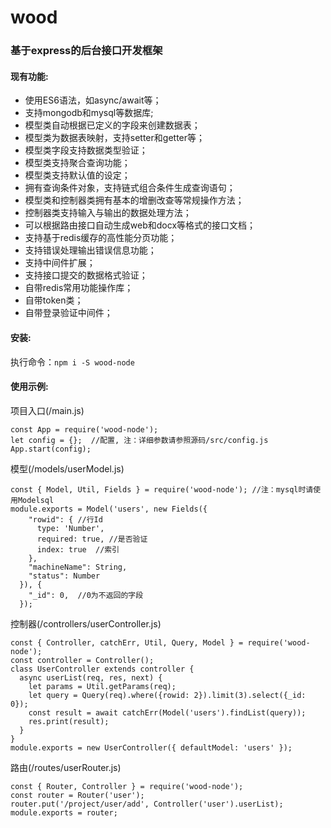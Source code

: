 # wood
### 基于express的后台接口开发框架

#### 现有功能:

- 使用ES6语法，如async/await等；
- 支持mongodb和mysql等数据库;
- 模型类自动根据已定义的字段来创建数据表；
- 模型类为数据表映射，支持setter和getter等；
- 模型类字段支持数据类型验证；
- 模型类支持聚合查询功能；
- 模型类支持默认值的设定；
- 拥有查询条件对象，支持链式组合条件生成查询语句；
- 模型类和控制器类拥有基本的增删改查等常规操作方法；
- 控制器类支持输入与输出的数据处理方法；
- 可以根据路由接口自动生成web和docx等格式的接口文档；
- 支持基于redis缓存的高性能分页功能；
- 支持错误处理输出错误信息功能；
- 支持中间件扩展；
- 支持接口提交的数据格式验证；
- 自带redis常用功能操作库；
- 自带token类；
- 自带登录验证中间件；

#### 安装:
执行命令：`npm i -S wood-node`

#### 使用示例:
项目入口(/main.js)

    const App = require('wood-node');
    let config = {};  //配置, 注：详细参数请参照源码/src/config.js
    App.start(config);

模型(/models/userModel.js)

    const { Model, Util, Fields } = require('wood-node'); //注：mysql时请使用Modelsql
    module.exports = Model('users', new Fields({
        "rowid": { //行Id
          type: 'Number',
          required: true, //是否验证
          index: true  //索引
        },
        "machineName": String,
        "status": Number
      }), {
        "_id": 0,  //0为不返回的字段
      });

控制器(/controllers/userController.js)

    const { Controller, catchErr, Util, Query, Model } = require('wood-node');
    const controller = Controller();
    class UserController extends controller {
      async userList(req, res, next) {
        let params = Util.getParams(req);
        let query = Query(req).where({rowid: 2}).limit(3).select({_id: 0});
        const result = await catchErr(Model('users').findList(query));
        res.print(result);
      }
    }
    module.exports = new UserController({ defaultModel: 'users' });

路由(/routes/userRouter.js)

    const { Router, Controller } = require('wood-node');
    const router = Router('user');
    router.put('/project/user/add', Controller('user').userList);
    module.exports = router;
